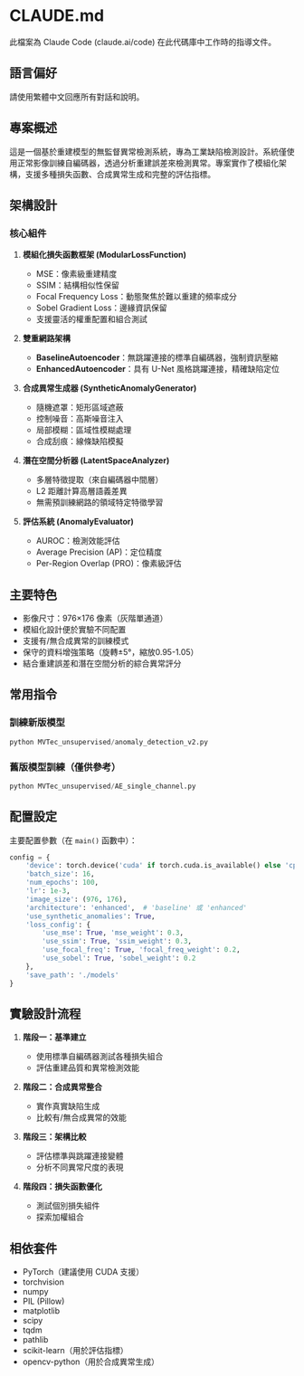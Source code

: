 # CLAUDE.md

此檔案為 Claude Code (claude.ai/code) 在此代碼庫中工作時的指導文件。

## 語言偏好
請使用繁體中文回應所有對話和說明。

## 專案概述

這是一個基於重建模型的無監督異常檢測系統，專為工業缺陷檢測設計。系統僅使用正常影像訓練自編碼器，透過分析重建誤差來檢測異常。專案實作了模組化架構，支援多種損失函數、合成異常生成和完整的評估指標。

## 架構設計

### 核心組件

1. **模組化損失函數框架 (ModularLossFunction)**
   - MSE：像素級重建精度
   - SSIM：結構相似性保留
   - Focal Frequency Loss：動態聚焦於難以重建的頻率成分
   - Sobel Gradient Loss：邊緣資訊保留
   - 支援靈活的權重配置和組合測試

2. **雙重網路架構**
   - **BaselineAutoencoder**：無跳躍連接的標準自編碼器，強制資訊壓縮
   - **EnhancedAutoencoder**：具有 U-Net 風格跳躍連接，精確缺陷定位

3. **合成異常生成器 (SyntheticAnomalyGenerator)**
   - 隨機遮罩：矩形區域遮蔽
   - 控制噪音：高斯噪音注入
   - 局部模糊：區域性模糊處理
   - 合成刮痕：線條缺陷模擬

4. **潛在空間分析器 (LatentSpaceAnalyzer)**
   - 多層特徵提取（來自編碼器中間層）
   - L2 距離計算高層語義差異
   - 無需預訓練網路的領域特定特徵學習

5. **評估系統 (AnomalyEvaluator)**
   - AUROC：檢測效能評估
   - Average Precision (AP)：定位精度
   - Per-Region Overlap (PRO)：像素級評估

## 主要特色

- 影像尺寸：976×176 像素（灰階單通道）
- 模組化設計便於實驗不同配置
- 支援有/無合成異常的訓練模式
- 保守的資料增強策略（旋轉±5°，縮放0.95-1.05）
- 結合重建誤差和潛在空間分析的綜合異常評分

## 常用指令

### 訓練新版模型
```python
python MVTec_unsupervised/anomaly_detection_v2.py
```

### 舊版模型訓練（僅供參考）
```python
python MVTec_unsupervised/AE_single_channel.py
```

## 配置設定

主要配置參數（在 `main()` 函數中）：
```python
config = {
    'device': torch.device('cuda' if torch.cuda.is_available() else 'cpu'),
    'batch_size': 16,
    'num_epochs': 100,
    'lr': 1e-3,
    'image_size': (976, 176),
    'architecture': 'enhanced',  # 'baseline' 或 'enhanced'
    'use_synthetic_anomalies': True,
    'loss_config': {
        'use_mse': True, 'mse_weight': 0.3,
        'use_ssim': True, 'ssim_weight': 0.3,
        'use_focal_freq': True, 'focal_freq_weight': 0.2,
        'use_sobel': True, 'sobel_weight': 0.2
    },
    'save_path': './models'
}
```

## 實驗設計流程

1. **階段一：基準建立**
   - 使用標準自編碼器測試各種損失組合
   - 評估重建品質和異常檢測效能

2. **階段二：合成異常整合**
   - 實作真實缺陷生成
   - 比較有/無合成異常的效能

3. **階段三：架構比較**
   - 評估標準與跳躍連接變體
   - 分析不同異常尺度的表現

4. **階段四：損失函數優化**
   - 測試個別損失組件
   - 探索加權組合

## 相依套件

- PyTorch（建議使用 CUDA 支援）
- torchvision
- numpy
- PIL (Pillow)
- matplotlib
- scipy
- tqdm
- pathlib
- scikit-learn（用於評估指標）
- opencv-python（用於合成異常生成）